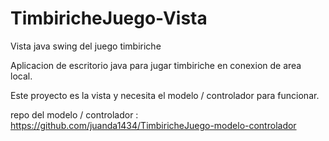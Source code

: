 # TimbiricheJuego-Vista
Vista java swing del juego timbiriche

Aplicacion de escritorio java para jugar timbiriche en conexion de area local.

Este proyecto es la vista y necesita el modelo / controlador para funcionar.

repo del modelo / controlador : https://github.com/juanda1434/TimbiricheJuego-modelo-controlador
